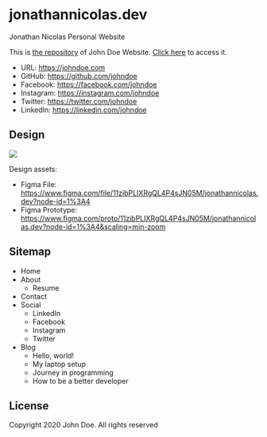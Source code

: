 # jonathannicolas.dev

Jonathan Nicolas Personal Website

This is [the repository](https://github.com/johndoe/johndoe-website) of John Doe Website. [Click here](https://johndoe.com) to access it.

- URL: https://johndoe.com
- GitHub: https://github.com/johndoe
- Facebook: https://facebook.com/johndoe
- Instagram: https://instagram.com/johndoe
- Twitter: https://twitter.com/johndoe
- LinkedIn: https://linkedin.com/johndoe

## Design

![](assets/design.jpg)

Design assets:

- Figma File: https://www.figma.com/file/11zibPLIXRgQL4P4sJN05M/jonathannicolas.dev?node-id=1%3A4
- Figma Prototype: https://www.figma.com/proto/11zibPLIXRgQL4P4sJN05M/jonathannicolas.dev?node-id=1%3A4&scaling=min-zoom

## Sitemap

- Home
- About
  - Resume
- Contact
- Social
  - LinkedIn
  - Facebook
  - Instagram
  - Twitter
- Blog
  - Hello, world!
  - My laptop setup
  - Journey in programming
  - How to be a better developer

## License

Copyright 2020 John Doe. All rights reserved
